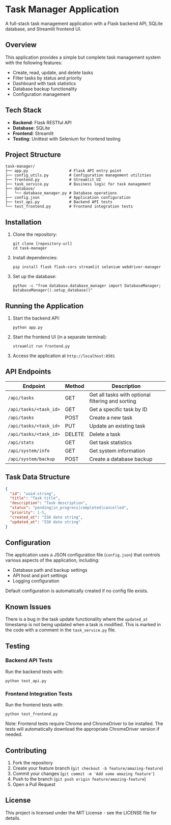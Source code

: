 # Task Manager Application

A full-stack task management application with a Flask backend API, SQLite database, and Streamlit frontend UI.

## Overview

This application provides a simple but complete task management system with the following features:

- Create, read, update, and delete tasks
- Filter tasks by status and priority
- Dashboard with task statistics
- Database backup functionality
- Configuration management

## Tech Stack

- **Backend**: Flask RESTful API
- **Database**: SQLite
- **Frontend**: Streamlit
- **Testing**: Unittest with Selenium for frontend testing

## Project Structure

```
task-manager/
├── app.py                  # Flask API entry point
├── config_utils.py         # Configuration management utilities
├── frontend.py             # Streamlit UI
├── task_service.py         # Business logic for task management
├── database/
│   └── database_manager.py # Database operations
├── config.json             # Application configuration
├── test_api.py             # Backend API tests
└── test_frontend.py        # Frontend integration tests
```

## Installation

1. Clone the repository:
   ```
   git clone [repository-url]
   cd task-manager
   ```

2. Install dependencies:
   ```
   pip install flask flask-cors streamlit selenium webdriver-manager
   ```

3. Set up the database:
   ```
   python -c "from database.database_manager import DatabaseManager; DatabaseManager().setup_database()"
   ```

## Running the Application

1. Start the backend API:
   ```
   python app.py
   ```

2. Start the frontend UI (in a separate terminal):
   ```
   streamlit run frontend.py
   ```

3. Access the application at `http://localhost:8501`

## API Endpoints

| Endpoint | Method | Description |
|----------|--------|-------------|
| `/api/tasks` | GET | Get all tasks with optional filtering and sorting |
| `/api/tasks/<task_id>` | GET | Get a specific task by ID |
| `/api/tasks` | POST | Create a new task |
| `/api/tasks/<task_id>` | PUT | Update an existing task |
| `/api/tasks/<task_id>` | DELETE | Delete a task |
| `/api/stats` | GET | Get task statistics |
| `/api/system/info` | GET | Get system information |
| `/api/system/backup` | POST | Create a database backup |

## Task Data Structure

```json
{
  "id": "uuid-string",
  "title": "Task title",
  "description": "Task description",
  "status": "pending|in_progress|completed|cancelled",
  "priority": 1-5,
  "created_at": "ISO date string",
  "updated_at": "ISO date string"
}
```

## Configuration

The application uses a JSON configuration file (`config.json`) that controls various aspects of the application, including:

- Database path and backup settings
- API host and port settings
- Logging configuration

Default configuration is automatically created if no config file exists.

## Known Issues

There is a bug in the task update functionality where the `updated_at` timestamp is not being updated when a task is modified. This is marked in the code with a comment in the `task_service.py` file.

## Testing

### Backend API Tests

Run the backend tests with:
```
python test_api.py
```

### Frontend Integration Tests

Run the frontend tests with:
```
python test_frontend.py
```

Note: Frontend tests require Chrome and ChromeDriver to be installed. The tests will automatically download the appropriate ChromeDriver version if needed.

## Contributing

1. Fork the repository
2. Create your feature branch (`git checkout -b feature/amazing-feature`)
3. Commit your changes (`git commit -m 'Add some amazing feature'`)
4. Push to the branch (`git push origin feature/amazing-feature`)
5. Open a Pull Request

## License

This project is licensed under the MIT License - see the LICENSE file for details.